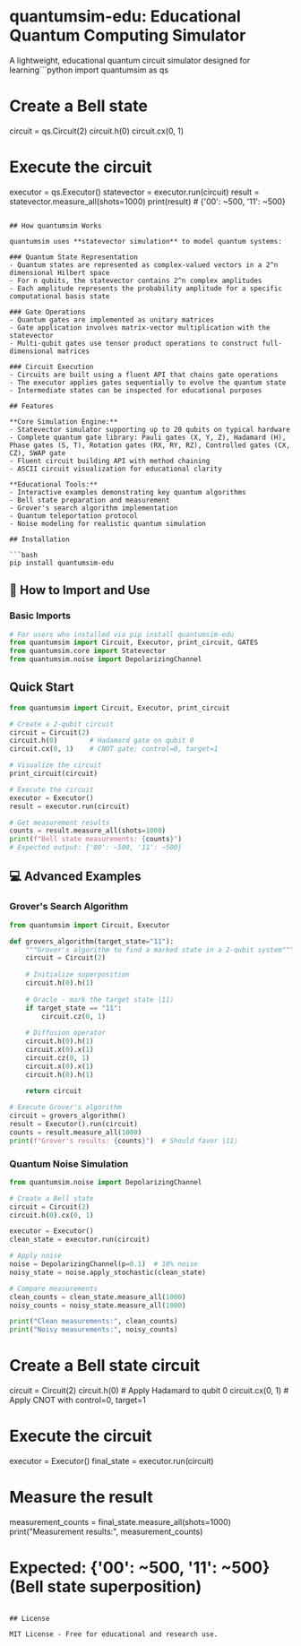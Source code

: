 # quantumsim-edu: Educational Quantum Computing Simulator

A lightweight, educational quantum circuit simulator designed for learning```python
import quantumsim as qs

# Create a Bell state
circuit = qs.Circuit(2)
circuit.h(0)
circuit.cx(0, 1)

# Execute the circuit
executor = qs.Executor()
statevector = executor.run(circuit)
result = statevector.measure_all(shots=1000)
print(result)  # {'00': ~500, '11': ~500}
```uting concepts. Built with clarity and modularity in mind, quantumsim provides an intuitive interface for building and simulating quantum circuits.

## How quantumsim Works

quantumsim uses **statevector simulation** to model quantum systems:

### Quantum State Representation
- Quantum states are represented as complex-valued vectors in a 2^n dimensional Hilbert space
- For n qubits, the statevector contains 2^n complex amplitudes
- Each amplitude represents the probability amplitude for a specific computational basis state

### Gate Operations
- Quantum gates are implemented as unitary matrices
- Gate application involves matrix-vector multiplication with the statevector
- Multi-qubit gates use tensor product operations to construct full-dimensional matrices

### Circuit Execution
- Circuits are built using a fluent API that chains gate operations
- The executor applies gates sequentially to evolve the quantum state
- Intermediate states can be inspected for educational purposes

## Features

**Core Simulation Engine:**
- Statevector simulator supporting up to 20 qubits on typical hardware
- Complete quantum gate library: Pauli gates (X, Y, Z), Hadamard (H), Phase gates (S, T), Rotation gates (RX, RY, RZ), Controlled gates (CX, CZ), SWAP gate
- Fluent circuit building API with method chaining
- ASCII circuit visualization for educational clarity

**Educational Tools:**
- Interactive examples demonstrating key quantum algorithms
- Bell state preparation and measurement
- Grover's search algorithm implementation
- Quantum teleportation protocol
- Noise modeling for realistic quantum simulation

## Installation

```bash
pip install quantumsim-edu
```

## 🔧 How to Import and Use

### Basic Imports
```python
# For users who installed via pip install quantumsim-edu
from quantumsim import Circuit, Executor, print_circuit, GATES
from quantumsim.core import Statevector
from quantumsim.noise import DepolarizingChannel
```

## Quick Start

```python
from quantumsim import Circuit, Executor, print_circuit

# Create a 2-qubit circuit
circuit = Circuit(2)
circuit.h(0)        # Hadamard gate on qubit 0
circuit.cx(0, 1)    # CNOT gate: control=0, target=1

# Visualize the circuit
print_circuit(circuit)

# Execute the circuit
executor = Executor()
result = executor.run(circuit)

# Get measurement results
counts = result.measure_all(shots=1000)
print(f"Bell state measurements: {counts}")
# Expected output: {'00': ~500, '11': ~500}
```

## 💻 Advanced Examples

### Grover's Search Algorithm
```python
from quantumsim import Circuit, Executor

def grovers_algorithm(target_state="11"):
    """Grover's algorithm to find a marked state in a 2-qubit system"""
    circuit = Circuit(2)
    
    # Initialize superposition
    circuit.h(0).h(1)
    
    # Oracle - mark the target state |11⟩
    if target_state == "11":
        circuit.cz(0, 1)
    
    # Diffusion operator
    circuit.h(0).h(1)
    circuit.x(0).x(1)
    circuit.cz(0, 1)
    circuit.x(0).x(1)
    circuit.h(0).h(1)
    
    return circuit

# Execute Grover's algorithm
circuit = grovers_algorithm()
result = Executor().run(circuit)
counts = result.measure_all(1000)
print(f"Grover's results: {counts}")  # Should favor |11⟩
```

### Quantum Noise Simulation
```python
from quantumsim.noise import DepolarizingChannel

# Create a Bell state
circuit = Circuit(2)
circuit.h(0).cx(0, 1)

executor = Executor()
clean_state = executor.run(circuit)

# Apply noise
noise = DepolarizingChannel(p=0.1)  # 10% noise
noisy_state = noise.apply_stochastic(clean_state)

# Compare measurements
clean_counts = clean_state.measure_all(1000)
noisy_counts = noisy_state.measure_all(1000)

print("Clean measurements:", clean_counts)
print("Noisy measurements:", noisy_counts)
```

# Create a Bell state circuit
circuit = Circuit(2)
circuit.h(0)        # Apply Hadamard to qubit 0
circuit.cx(0, 1)    # Apply CNOT with control=0, target=1

# Execute the circuit
executor = Executor()
final_state = executor.run(circuit)

# Measure the result
measurement_counts = final_state.measure_all(shots=1000)
print("Measurement results:", measurement_counts)
# Expected: {'00': ~500, '11': ~500} (Bell state superposition)
```

## License

MIT License - Free for educational and research use.
